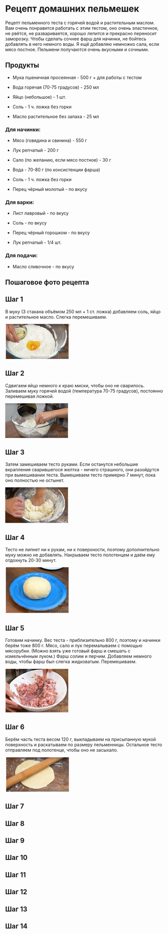 # Рецепт домашних пельмешек

Рецепт пельменного теста с горячей водой и растительным маслом. Вам очень понравится работать с этим тестом, оно очень эластичное, не рвётся, не разваривается, хорошо лепится и прекрасно переносит заморозку. Чтобы сделать сочнее фарш для начинки, не бойтесь добавлять в него немного воды. Я ещё добавляю немножко сала, если мясо постное. Пельмени получаются очень вкусными и сочными.

## Продукты

* Мука пшеничная просеянная - 500 г + для работы с тестом

* Вода горячая (70-75 градусов) - 250 мл

* Яйцо (небольшое) - 1 шт.

* Соль - 1 ч. ложка без горки

* Масло растительное без запаха - 25 мл

### Для начинки:

* Мясо (говядина и свинина) - 550 г

* Лук репчатый - 200 г

* Сало (по желанию, если мясо постное) - 30 г

* Вода - 70-80 г (по консистенции фарша)

* Соль - 1 ч. ложка без горки

* Перец чёрный молотый - по вкусу

### Для варки:

* Лист лавровый - по вкусу

* Соль - по вкусу

* Перец чёрный горошком - по вкусу

* Лук репчатый - 1/4 шт.


### Для подачи:

* Масло сливочное - по вкусу

## Пошаговое фото рецепта

## Шаг 1

В муку (3 стакана объёмом 250 мл + 1 ст. ложка) добавляем соль, яйцо и растительное масло. Слегка перемешиваем.

![Шаг первый](shag_001.PNG)

## Шаг 2

Сдвигаем яйцо немного к краю миски, чтобы оно не сварилось. Заливаем муку горячей водой (температура 70-75 градусов), постоянно перемешивая ложкой.

![Шаг второй](shag_002.PNG)

## Шаг 3

Затем замешиваем тесто руками. Если останутся небольшие вкрапления сварившегося желтка - ничего страшного, они разойдутся при вымешивании теста.
Вымешиваем тесто примерно 7 минут, пока оно полностью не остынет.

![Шаг третий](shag_003.PNG)

## Шаг 4

Тесто не липнет ни к рукам, ни к поверхности, поэтому дополнительно муку можно не добавлять.
Накрываем тесто полотенцем и даём ему отдохнуть 20-30 минут.

![Шаг четвёртый](shag_004.PNG)

## Шаг 5

Готовим начинку. Вес теста - приблизительно 800 г, поэтому и начинки берём тоже 800 г.
Мясо, сало и лук перемалываем с помощью мясорубки. (Можно взять уже готовый фарш и смешать с измельчённым луком.)
Фарш солим и перчим. Добавляем немного воды, чтобы фарш был слегка жидковатым. Перемешиваем.

![Шаг пятый](shag_005.PNG)

## Шаг 6

Берём часть теста весом 120 г, выкладываем на присыпанную мукой поверхность и раскатываем по размеру пельменницы. Остальное тесто отправляем под полотенце, чтобы оно не засыхало.

![Шаг шестой](shag_006.PNG)

## Шаг 7

## Шаг 8

## Шаг 9

## Шаг 10

## Шаг 11

## Шаг 12

## Шаг 13

## Шаг 14